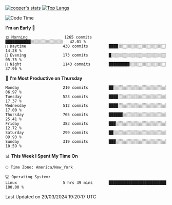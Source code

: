 [![cooper's stats](https://github-readme-stats-dwoluvhms-coopjz.vercel.app/api?username=coopjz&count_private=true)](https://github.com/coopjz/github-readme-stats)
[![Top Langs](https://github-readme-stats-dwoluvhms-coopjz.vercel.app/api/top-langs/?username=coopjz&count_private=true&langs_count=8&layout=compact)](https://github.com/coopjz/github-readme-stats)
<!--START_SECTION:waka-->
![Code Time](http://img.shields.io/badge/Code%20Time-7%20hrs%2037%20mins-blue)

**I'm an Early 🐤** 

```text
🌞 Morning                1265 commits        ███████████░░░░░░░░░░░░░░   42.01 % 
🌆 Daytime                430 commits         ████░░░░░░░░░░░░░░░░░░░░░   14.28 % 
🌃 Evening                173 commits         █░░░░░░░░░░░░░░░░░░░░░░░░   05.75 % 
🌙 Night                  1143 commits        █████████░░░░░░░░░░░░░░░░   37.96 % 
```
📅 **I'm Most Productive on Thursday** 

```text
Monday                   210 commits         ██░░░░░░░░░░░░░░░░░░░░░░░   06.97 % 
Tuesday                  523 commits         ████░░░░░░░░░░░░░░░░░░░░░   17.37 % 
Wednesday                512 commits         ████░░░░░░░░░░░░░░░░░░░░░   17.00 % 
Thursday                 765 commits         ██████░░░░░░░░░░░░░░░░░░░   25.41 % 
Friday                   383 commits         ███░░░░░░░░░░░░░░░░░░░░░░   12.72 % 
Saturday                 299 commits         ██░░░░░░░░░░░░░░░░░░░░░░░   09.93 % 
Sunday                   319 commits         ███░░░░░░░░░░░░░░░░░░░░░░   10.59 % 
```


📊 **This Week I Spent My Time On** 

```text
🕑︎ Time Zone: America/New_York

💻 Operating System: 
Linux                    5 hrs 39 mins       █████████████████████████   100.00 % 
```


 Last Updated on 29/03/2024 19:20:17 UTC
<!--END_SECTION:waka-->
